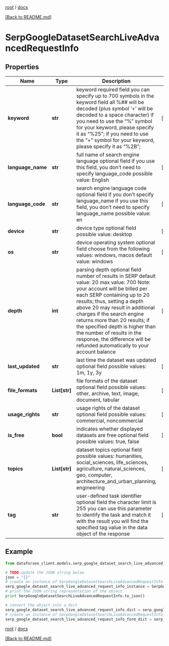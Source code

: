 [root](./../ "root") / [docs](./ "docs")

[[Back to README.md]](./../README.md "[Back to README.md]")

# SerpGoogleDatasetSearchLiveAdvancedRequestInfo

## Properties

Name | Type | Description | Notes
------------ | ------------- | ------------- | -------------
**keyword** | **str** | keyword required field you can specify up to 700 symbols in the keyword field all %## will be decoded (plus symbol ‘+’ will be decoded to a space character) if you need to use the “%” symbol for your keyword, please specify it as “%25”; if you need to use the “+” symbol for your keyword, please specify it as “%2B”; | [optional]
**language_name** | **str** | full name of search engine language optional field if you use this field, you don’t need to specify language_code possible value: English | [optional]
**language_code** | **str** | search engine language code optional field if you don’t specify language_name if you use this field, you don’t need to specify language_name possible value: en | [optional]
**device** | **str** | device type optional field possible value: desktop | [optional]
**os** | **str** | device operating system optional field choose from the following values: windows, macos default value: windows | [optional]
**depth** | **int** | parsing depth optional field number of results in SERP default value: 20 max value: 700 Note: your account will be billed per each SERP containing up to 20 results; thus, setting a depth above 20 may result in additional charges if the search engine returns more than 20 results; if the specified depth is higher than the number of results in the response, the difference will be refunded automatically to your account balance | [optional]
**last_updated** | **str** | last time the dataset was updated optional field possible values: 1m, 1y, 3y | [optional]
**file_formats** | **List[str]** | file formats of the dataset optional field possible values: other, archive, text, image, document, tabular | [optional]
**usage_rights** | **str** | usage rights of the dataset optional field possible values: commercial, noncommercial | [optional]
**is_free** | **bool** | indicates whether displayed datasets are free optional field possible values: true, false | [optional]
**topics** | **List[str]** | dataset topics optional field possible values: humanities, social_sciences, life_sciences, agriculture, natural_sciences, geo, computer, architecture_and_urban_planning, engineering | [optional]
**tag** | **str** | user-defined task identifier optional field the character limit is 255 you can use this parameter to identify the task and match it with the result you will find the specified tag value in the data object of the response | [optional]

## Example

```python
from dataforseo_client.models.serp_google_dataset_search_live_advanced_request_info import SerpGoogleDatasetSearchLiveAdvancedRequestInfo

# TODO update the JSON string below
json = "{}"
# create an instance of SerpGoogleDatasetSearchLiveAdvancedRequestInfo from a JSON string
serp_google_dataset_search_live_advanced_request_info_instance = SerpGoogleDatasetSearchLiveAdvancedRequestInfo.from_json(json)
# print the JSON string representation of the object
print SerpGoogleDatasetSearchLiveAdvancedRequestInfo.to_json()

# convert the object into a dict
serp_google_dataset_search_live_advanced_request_info_dict = serp_google_dataset_search_live_advanced_request_info_instance.to_dict()
# create an instance of SerpGoogleDatasetSearchLiveAdvancedRequestInfo from a dict
serp_google_dataset_search_live_advanced_request_info_form_dict = serp_google_dataset_search_live_advanced_request_info.from_dict(serp_google_dataset_search_live_advanced_request_info_dict)
```

  

[root](./../ "root") / [docs](./ "docs")

[[Back to README.md]](./../README.md "[Back to README.md]")
